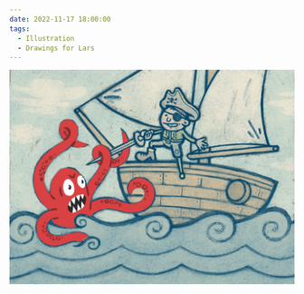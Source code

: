 ```yaml
---
date: 2022-11-17 18:00:00
tags:
  - Illustration
  - Drawings for Lars
---
```


![Pirate and the octopus](pirate.jpg)

